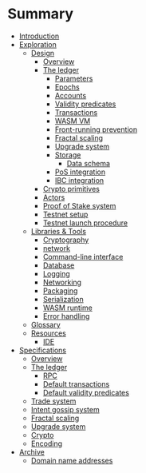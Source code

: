 # Summary

- [Introduction](./README.md)
- [Exploration](./explore/README.md)
  - [Design](./explore/design/README.md)
    - [Overview](./explore/design/overview.md)
    - [The ledger](./explore/design/ledger.md)
      - [Parameters](./explore/design/ledger/parameters.md)
      - [Epochs](./explore/design/ledger/epochs.md)
      - [Accounts](./explore/design/ledger/accounts.md)
      - [Validity predicates](./explore/design/ledger/vp.md)
      - [Transactions](./explore/design/ledger/tx.md)
      - [WASM VM](./explore/design/ledger/wasm-vm.md)
      - [Front-running prevention](./explore/design/ledger/front-running.md)
      - [Fractal scaling](./explore/design/ledger/fractal-scaling.md)
      - [Upgrade system](./explore/design/upgrade-system.md)
      - [Storage](./explore/design/ledger/storage.md)
        - [Data schema](./explore/design/ledger/storage/data-schema.md)
      - [PoS integration](./explore/design/ledger/pos-integration.md)
      - [IBC integration](./explore/design/ledger/ibc.md)
    - [Crypto primitives](./explore/design/crypto-primitives.md)
    - [Actors](./explore/design/actors.md)
    - [Proof of Stake system](./explore/design/pos.md)
    - [Testnet setup](./explore/design/testnet-setup.md)
    - [Testnet launch procedure](./explore/design/testnet-launch-procedure/README.md)
  - [Libraries & Tools](./explore/libraries/README.md)
    - [Cryptography]()
    - [network](./explore/libraries/network.md)
    - [Command-line interface](./explore/libraries/cli.md)
    - [Database](./explore/libraries/db.md)
    - [Logging](./explore/libraries/logging.md)
    - [Networking]()
    - [Packaging](./explore/libraries/packaging.md)
    - [Serialization](./explore/libraries/serialization.md)
    - [WASM runtime](./explore/libraries/wasm.md)
    - [Error handling](./explore/libraries/errors.md)
  - [Glossary](./explore/design/glossary.md)
  - [Resources](./explore/resources/README.md)
    - [IDE](./explore/resources/ide.md)
- [Specifications](./specs/README.md)
  - [Overview](./specs/overview.md)
  - [The ledger](./specs/ledger.md)
    - [RPC](./specs/ledger/rpc.md)
    - [Default transactions](./specs/ledger/default-transactions.md)
    - [Default validity predicates](./specs/ledger/default-validity-predicates.md)
  - [Trade system]()
  - [Intent gossip system]()
  - [Fractal scaling]()
  - [Upgrade system]()
  - [Crypto](./specs/crypto.md)
  - [Encoding](./specs/encoding.md)
- [Archive](./archive/README.md)
  - [Domain name addresses](./archive/domain-name-addresses.md)
